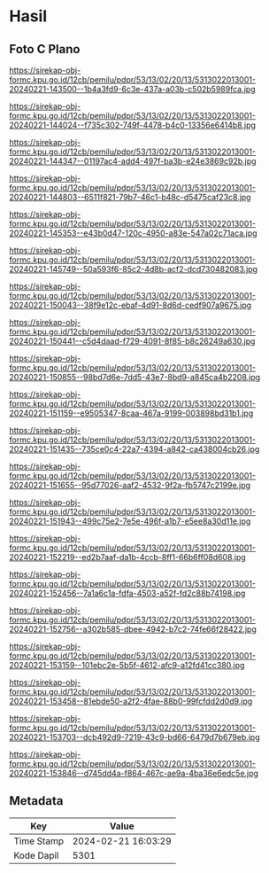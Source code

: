 # Hasil

## Foto C Plano

https://sirekap-obj-formc.kpu.go.id/12cb/pemilu/pdpr/53/13/02/20/13/5313022013001-20240221-143500--1b4a3fd9-6c3e-437a-a03b-c502b5989fca.jpg

https://sirekap-obj-formc.kpu.go.id/12cb/pemilu/pdpr/53/13/02/20/13/5313022013001-20240221-144024--f735c302-749f-4478-b4c0-13356e6414b8.jpg

https://sirekap-obj-formc.kpu.go.id/12cb/pemilu/pdpr/53/13/02/20/13/5313022013001-20240221-144347--01197ac4-add4-497f-ba3b-e24e3869c92b.jpg

https://sirekap-obj-formc.kpu.go.id/12cb/pemilu/pdpr/53/13/02/20/13/5313022013001-20240221-144803--6511f821-79b7-46c1-b48c-d5475caf23c8.jpg

https://sirekap-obj-formc.kpu.go.id/12cb/pemilu/pdpr/53/13/02/20/13/5313022013001-20240221-145353--e43b0d47-120c-4950-a83e-547a02c71aca.jpg

https://sirekap-obj-formc.kpu.go.id/12cb/pemilu/pdpr/53/13/02/20/13/5313022013001-20240221-145749--50a593f6-85c2-4d8b-acf2-dcd730482083.jpg

https://sirekap-obj-formc.kpu.go.id/12cb/pemilu/pdpr/53/13/02/20/13/5313022013001-20240221-150043--38f9e12c-ebaf-4d91-8d6d-cedf907a9675.jpg

https://sirekap-obj-formc.kpu.go.id/12cb/pemilu/pdpr/53/13/02/20/13/5313022013001-20240221-150441--c5d4daad-f729-4091-8f85-b8c26249a630.jpg

https://sirekap-obj-formc.kpu.go.id/12cb/pemilu/pdpr/53/13/02/20/13/5313022013001-20240221-150855--98bd7d6e-7dd5-43e7-8bd9-a845ca4b2208.jpg

https://sirekap-obj-formc.kpu.go.id/12cb/pemilu/pdpr/53/13/02/20/13/5313022013001-20240221-151159--e9505347-8caa-467a-9199-003898bd31b1.jpg

https://sirekap-obj-formc.kpu.go.id/12cb/pemilu/pdpr/53/13/02/20/13/5313022013001-20240221-151435--735ce0c4-22a7-4394-a842-ca438004cb26.jpg

https://sirekap-obj-formc.kpu.go.id/12cb/pemilu/pdpr/53/13/02/20/13/5313022013001-20240221-151655--95d77026-aaf2-4532-9f2a-fb5747c2199e.jpg

https://sirekap-obj-formc.kpu.go.id/12cb/pemilu/pdpr/53/13/02/20/13/5313022013001-20240221-151943--499c75e2-7e5e-496f-a1b7-e5ee8a30d11e.jpg

https://sirekap-obj-formc.kpu.go.id/12cb/pemilu/pdpr/53/13/02/20/13/5313022013001-20240221-152219--ed2b7aaf-da1b-4ccb-8ff1-66b6ff08d608.jpg

https://sirekap-obj-formc.kpu.go.id/12cb/pemilu/pdpr/53/13/02/20/13/5313022013001-20240221-152456--7a1a6c1a-fdfa-4503-a52f-fd2c88b74198.jpg

https://sirekap-obj-formc.kpu.go.id/12cb/pemilu/pdpr/53/13/02/20/13/5313022013001-20240221-152756--a302b585-dbee-4942-b7c2-74fe66f28422.jpg

https://sirekap-obj-formc.kpu.go.id/12cb/pemilu/pdpr/53/13/02/20/13/5313022013001-20240221-153159--101ebc2e-5b5f-4612-afc9-a12fd41cc380.jpg

https://sirekap-obj-formc.kpu.go.id/12cb/pemilu/pdpr/53/13/02/20/13/5313022013001-20240221-153458--81ebde50-a2f2-4fae-88b0-99fcfdd2d0d9.jpg

https://sirekap-obj-formc.kpu.go.id/12cb/pemilu/pdpr/53/13/02/20/13/5313022013001-20240221-153703--dcb492d9-7219-43c9-bd66-6479d7b679eb.jpg

https://sirekap-obj-formc.kpu.go.id/12cb/pemilu/pdpr/53/13/02/20/13/5313022013001-20240221-153846--d745dd4a-f864-467c-ae9a-4ba36e6edc5e.jpg


## Metadata

| Key        | Value               |
| ---------- | ------------------- |
| Time Stamp | 2024-02-21 16:03:29 |
| Kode Dapil | 5301                |



